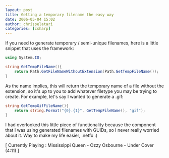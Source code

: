 ```yaml
---
layout: post
title: Getting a temporary filename the easy way
date: 2006-05-04 15:02
author: chrispelatari
categories: [csharp]
---
```


If you need to generate temporary / semi-unique filenames, here is a little
snippet that uses the framework:

```csharp
using System.IO;

string GetTempFileName(){
	return Path.GetFileNameWithoutExtension(Path.GetTempFileName());
}
```

As the name implies, this will return the temporary name of a file without
the extension, so it's up to you to add whatever filetype you may be trying to
create. For example, let's say I wanted to generate a .gif:

```csharp
string GetTempGifFileName(){
	return string.Format("{0}.{1}", GetTempFileName(), "gif");
}
```

I had overlooked this little piece of functionality because the component
that I was using generated filenames with GUIDs, so I never really worried about
it. Way to make my life easier, .netfx :)

[ Currently Playing : Mississippi Queen - Ozzy Osbourne - Under
Cover (4:11) ]
